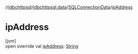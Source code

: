 //[jdbchttpsql](../../../index.md)/[jdbchttpsql.data](../index.md)/[SQLConnectionData](index.md)/[ipAddress](ip-address.md)

# ipAddress

[jvm]\
open override val [ipAddress](ip-address.md): [String](https://kotlinlang.org/api/latest/jvm/stdlib/kotlin/-string/index.html)
